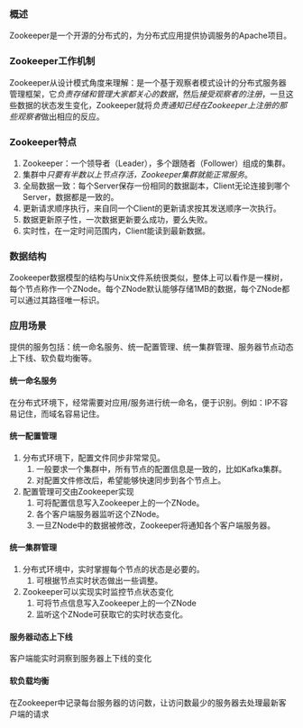 ### 概述
Zookeeper是一个开源的分布式的，为分布式应用提供协调服务的Apache项目。

### Zookeeper工作机制
Zookeeper从设计模式角度来理解：是一个基于观察者模式设计的分布式服务器管理框架，它*负责存储和管理大家都关心的数据*，然后*接受观察者的注册*，一旦这些数据的状态发生变化，Zookeeper就将*负责通知已经在Zookeeper上注册的那些观察者*做出相应的反应。

### Zookeeper特点
1. Zookeeper：一个领导者（Leader），多个跟随者（Follower）组成的集群。
2. 集群中*只要有半数以上节点存活，Zookeeper集群就能正常服务*。
3. 全局数据一致：每个Server保存一份相同的数据副本，Client无论连接到哪个Server，数据都是一致的。
4. 更新请求顺序执行，来自同一个Client的更新请求按其发送顺序一次执行。
5. 数据更新原子性，一次数据更新要么成功，要么失败。
6. 实时性，在一定时间范围内，Client能读到最新数据。

### 数据结构
Zookeeper数据模型的结构与Unix文件系统很类似，整体上可以看作是一棵树，每个节点称作一个ZNode。每个ZNode默认能够存储1MB的数据，每个ZNode都可以通过其路径唯一标识。

### 应用场景
提供的服务包括：统一命名服务、统一配置管理、统一集群管理、服务器节点动态上下线、软负载均衡等。

#### 统一命名服务
在分布式环境下，经常需要对应用/服务进行统一命名，便于识别。例如：IP不容易记住，而域名容易记住。

#### 统一配置管理
1. 分布式环境下，配置文件同步非常常见。
    1. 一般要求一个集群中，所有节点的配置信息是一致的，比如Kafka集群。
    2. 对配置文件修改后，希望能够快速同步到各个节点上。
2. 配置管理可交由Zookeeper实现
    1. 可将配置信息写入Zookeeper上的一个ZNode。
    2. 各个客户端服务器监听这个ZNode。
    3. 一旦ZNode中的数据被修改，Zookeeper将通知各个客户端服务器。

#### 统一集群管理
1. 分布式环境中，实时掌握每个节点的状态是必要的。
    1. 可根据节点实时状态做出一些调整。
2. Zookeeper可以实现实时监控节点状态变化
    1. 可将节点信息写入Zookeeper上的一个ZNode
    2. 监听这个ZNode可获取它的实时状态变化。

#### 服务器动态上下线
客户端能实时洞察到服务器上下线的变化

#### 软负载均衡
在Zookeeper中记录每台服务器的访问数，让访问数最少的服务器去处理最新客户端的请求
